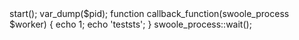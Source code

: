 <?php
$process = new swoole_process('callback_function', false);
//

//子进程id
$pid = $process->start();
var_dump($pid);
function callback_function(swoole_process $worker)
{
    echo 1;
    echo 'teststs';
}

swoole_process::wait();
